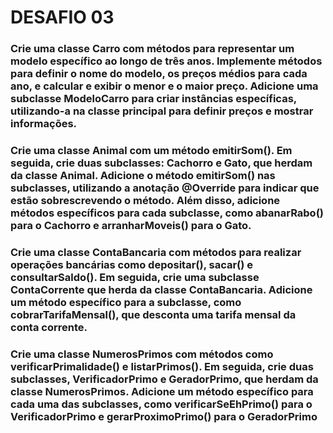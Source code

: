 # DESAFIO 03

### Crie uma classe Carro com métodos para representar um modelo específico ao longo de três anos. Implemente métodos para definir o nome do modelo, os preços médios para cada ano, e calcular e exibir o menor e o maior preço. Adicione uma subclasse ModeloCarro para criar instâncias específicas, utilizando-a na classe principal para definir preços e mostrar informações.
### Crie uma classe Animal com um método emitirSom(). Em seguida, crie duas subclasses: Cachorro e Gato, que herdam da classe Animal. Adicione o método emitirSom() nas subclasses, utilizando a anotação @Override para indicar que estão sobrescrevendo o método. Além disso, adicione métodos específicos para cada subclasse, como abanarRabo() para o Cachorro e arranharMoveis() para o Gato.
### Crie uma classe ContaBancaria com métodos para realizar operações bancárias como depositar(), sacar() e consultarSaldo(). Em seguida, crie uma subclasse ContaCorrente que herda da classe ContaBancaria. Adicione um método específico para a subclasse, como cobrarTarifaMensal(), que desconta uma tarifa mensal da conta corrente.
### Crie uma classe NumerosPrimos com métodos como verificarPrimalidade() e listarPrimos(). Em seguida, crie duas subclasses, VerificadorPrimo e GeradorPrimo, que herdam da classe NumerosPrimos. Adicione um método específico para cada uma das subclasses, como verificarSeEhPrimo() para o VerificadorPrimo e gerarProximoPrimo() para o GeradorPrimo